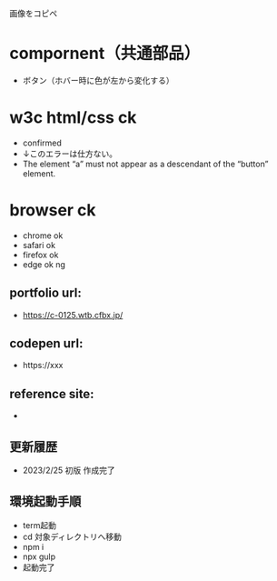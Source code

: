 画像をコピペ

# compornent（共通部品）
- ボタン（ホバー時に色が左から変化する）

# w3c html/css ck
- confirmed
- ↓このエラーは仕方ない。
- The element “a” must not appear as a descendant of the “button” element.

# browser ck
- chrome ok
- safari ok
- firefox ok
- edge ok ng

## portfolio url:

- https://c-0125.wtb.cfbx.jp/

## codepen url:
- https://xxx

## reference site:
- 

## 更新履歴

- 2023/2/25 初版 作成完了

## 環境起動手順
- term起動
- cd 対象ディレクトリへ移動
- npm i
- npx gulp
- 起動完了
